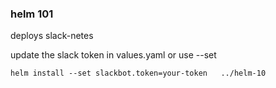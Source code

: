 ### helm 101

deploys slack-netes

update the slack token in values.yaml or use --set

```
helm install --set slackbot.token=your-token   ../helm-10
```